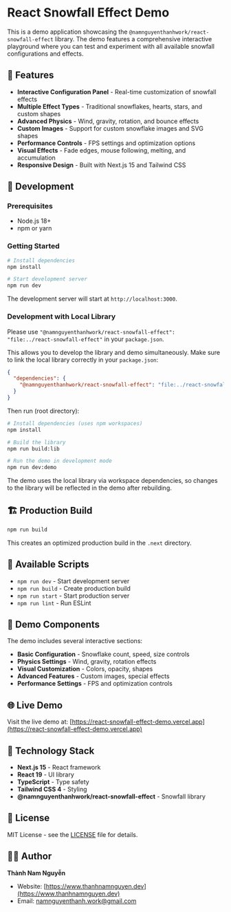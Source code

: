 # React Snowfall Effect Demo

This is a demo application showcasing the `@namnguyenthanhwork/react-snowfall-effect` library. The demo features a comprehensive interactive playground where you can test and experiment with all available snowfall configurations and effects.

## 🌟 Features

- **Interactive Configuration Panel** - Real-time customization of snowfall effects
- **Multiple Effect Types** - Traditional snowflakes, hearts, stars, and custom shapes
- **Advanced Physics** - Wind, gravity, rotation, and bounce effects
- **Custom Images** - Support for custom snowflake images and SVG shapes
- **Performance Controls** - FPS settings and optimization options
- **Visual Effects** - Fade edges, mouse following, melting, and accumulation
- **Responsive Design** - Built with Next.js 15 and Tailwind CSS

## 🚀 Development

### Prerequisites

- Node.js 18+
- npm or yarn

### Getting Started

```bash
# Install dependencies
npm install

# Start development server
npm run dev
```

The development server will start at `http://localhost:3000`.

### Development with Local Library

Please use `"@namnguyenthanhwork/react-snowfall-effect": "file:../react-snowfall-effect"` in your `package.json`.

This allows you to develop the library and demo simultaneously. Make sure to link the local library correctly in your `package.json`:

```json
{
  "dependencies": {
    "@namnguyenthanhwork/react-snowfall-effect": "file:../react-snowfall-effect"
  }
}
```

Then run (root directory):

```bash
# Install dependencies (uses npm workspaces)
npm install

# Build the library
npm run build:lib

# Run the demo in development mode
npm run dev:demo
```

The demo uses the local library via workspace dependencies, so changes to the library will be reflected in the demo after rebuilding.

## 🏗️ Production Build

```bash
npm run build
```

This creates an optimized production build in the `.next` directory.

## 📜 Available Scripts

- `npm run dev` - Start development server
- `npm run build` - Create production build
- `npm run start` - Start production server
- `npm run lint` - Run ESLint

## 🎨 Demo Components

The demo includes several interactive sections:

- **Basic Configuration** - Snowflake count, speed, size controls
- **Physics Settings** - Wind, gravity, rotation effects
- **Visual Customization** - Colors, opacity, shapes
- **Advanced Features** - Custom images, special effects
- **Performance Settings** - FPS and optimization controls

## 🌐 Live Demo

Visit the live demo at: [https://react-snowfall-effect-demo.vercel.app](https://react-snowfall-effect-demo.vercel.app)

## 🔧 Technology Stack

- **Next.js 15** - React framework
- **React 19** - UI library
- **TypeScript** - Type safety
- **Tailwind CSS 4** - Styling
- **@namnguyenthanhwork/react-snowfall-effect** - Snowfall library

## 📄 License

MIT License - see the [LICENSE](../../LICENSE) file for details.

## 👨‍💻 Author

**Thành Nam Nguyễn**

- Website: [https://www.thanhnamnguyen.dev](https://www.thanhnamnguyen.dev)
- Email: namnguyenthanh.work@gmail.com
